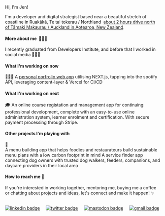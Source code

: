 Hi, I'm Jen!

I'm a developer and digital strategist based near a beautiful stretch of coastline in Ruakākā, Te tai tokerau / Northland &nbsp;[about 2 hours drive north of Tāmaki Makaurau / Auckland in Aotearoa, New Zealand](https://goo.gl/maps/SBy16KxPjGRVYPbu5).

#### More about me   &nbsp;👩🏻‍💻
I recently graduated from Developers Institute, and before that I worked in social media 👩🏻‍🚀
  

#### What I'm working on now   &nbsp;
👩🏻‍💻
A [personal porfrolio web app](https://github.com/ajenstory/jencorbett.dev) utilising NEXT.js, tapping into the spotify API, leveraging content-layer & Vercel for CI/CD  
  

#### What I'm working on next  &nbsp;
 🎓
An online course registation and management app for continuing professional development, complete with an easy-to-use online administration system, learner enrolment and certification. With secure payment processing through Stripe. 

  

#### Other projects I'm playing with   &nbsp;
 🐶  
A menu building app that helps foodies and restaurateurs build sustainable menu plans with a low carbon footprint in mind 
A service finder app connecting dog owners with trusted dog walkers, feeders, companions, and daycare providers in their local area 


#### How to reach me 📯
If you're interested in working together, mentoring me, buying me a coffee or chatting about projects and ideas, let's connect and make it happen! ✨
  &nbsp; &nbsp; &nbsp; &nbsp; 
  
<div> 
<a  href="https://linkedin.com/in/jencorbett" target="_blank"><img alt="linkedin badge" src="https://img.shields.io/badge/LinkedIn-0A66C2?style=flat-square&logo=LinkedIn&logoColor=white&link=linkedin.com/in/jencorbett"></a>  &nbsp; &nbsp; 
<a href="https://twitter.com/ajenstory" target="_blank"><img  alt="twitter badge" src="https://img.shields.io/twitter/follow/ajenstory?style=social&link=https://twitter.com/ajenstory/"></a>  &nbsp; &nbsp; 
<a href="https://mastodon.nz" target="_blank"><img  alt="mastodon badge" src="https://img.shields.io/mastodon/follow/108770328926368471?domain=https%3A%2F%2Fmastodon.nz&style=social&link=mastodon.nz/@jen"></a>   &nbsp; &nbsp; 
<a href="mailto:hello@jencorbett.dev" target="_blank"><img  alt="gmail badge" src="https://img.shields.io/badge/Gmail-EA4335?style=flat-square&logo=Gmail&logoColor=white&link=(mailto:hello@jencorbett.dev?subject=Hey%Jen,%reaching%out%to%you%from%Github!)"></a></div>

<!---
crashtestdolly/crashtestdolly is a ✨ special ✨ repository because its `README.md` (this file) appears on your GitHub profile.
You can click the Preview link to take a look at your changes.
--->
